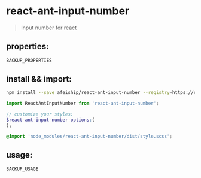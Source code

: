 # react-ant-input-number
> Input number for react

## properties:
```javascript
BACKUP_PROPERTIES
```

## install && import:
```bash
npm install --save afeiship/react-ant-input-number --registry=https://registry.npm.taobao.org
```

```js
import ReactAntInputNumber from 'react-ant-input-number';
```

```scss
// customize your styles:
$react-ant-input-number-options:(
);

@import 'node_modules/react-ant-input-number/dist/style.scss';
```


## usage:
```jsx
BACKUP_USAGE
```

